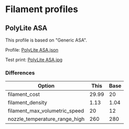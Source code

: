 # Filament profiles

## PolyLite ASA

This profile is based on "Generic ASA".

Profile: [PolyLite ASA.json](PolyLite%20ASA.json)

Test print: [PolyLite ASA.jpg](PolyLite%20ASA.jpg)

### Differences

| Option | This | Base |
|--------|------|------|
| filament_cost | 29.99 | 20 |
| filament_density | 1.13 | 1.04 |
| filament_max_volumetric_speed | 20 | 12 |
| nozzle_temperature_range_high | 260 | 280 |

